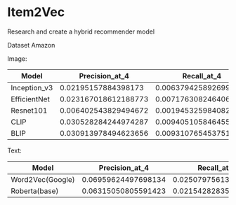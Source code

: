 # Item2Vec
Research and create a hybrid recommender model 

Dataset Amazon

Image:

| Model |Precision_at_4  | Recall_at_4 |
| -------- | ------- | ------- |
| Inception_v3 | 0.02195157884398173 | 0.006379425892699254 |
| EfficientNet | 0.023167018612188773 | 0.0071763082464064805 |
| Resnet101 | 0.006402543829494672| 0.0019453259840823977 |
| CLIP | 0.030528284244974287 | 0.009405105846455908 |
| BLIP | 0.030913978494623656 | 0.00931076545375152 |

Text:

| Model |Precision_at_4  | Recall_at_4 |
| -------- | ------- | ------- |
| Word2Vec(Google) | 0.06959624497698134 | 0.025079756137138816 |
| Roberta(base) | 0.06315050805591423 | 0.02154282835420157 |

